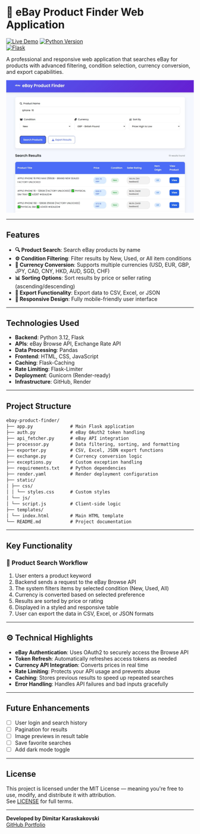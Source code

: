 # 🛒 eBay Product Finder Web Application

[![Live Demo](https://img.shields.io/badge/Live-Demo-brightgreen)](https://e-commerce-app-d78j.onrender.com/) 
[![Python Version](https://img.shields.io/badge/Python-3.12-blue)](https://python.org)  
[![Flask](https://img.shields.io/badge/Flask-3.0.3-green)](https://flask.palletsprojects.com)

A professional and responsive web application that searches eBay for products with advanced filtering, condition selection, currency conversion, and export capabilities.

![eBay Product Finder Interface](screenshot.jpg)

---

## Features

- **🔍 Product Search**: Search eBay products by name  
- **⚙️ Condition Filtering**: Filter results by New, Used, or All item conditions  
- **💱 Currency Conversion**: Supports multiple currencies (USD, EUR, GBP, JPY, CAD, CNY, HKD, AUD, SGD, CHF)  
- **📊 Sorting Options**: Sort results by price or seller rating (ascending/descending)  
- **📁 Export Functionality**: Export data to CSV, Excel, or JSON  
- **📱 Responsive Design**: Fully mobile-friendly user interface  

---

## Technologies Used

- **Backend**: Python 3.12, Flask  
- **APIs**: eBay Browse API, Exchange Rate API  
- **Data Processing**: Pandas  
- **Frontend**: HTML, CSS, JavaScript  
- **Caching**: Flask-Caching  
- **Rate Limiting**: Flask-Limiter  
- **Deployment**: Gunicorn (Render-ready)  
- **Infrastructure**: GitHub, Render  

---

## Project Structure

```
ebay-product-finder/
├── app.py              # Main Flask application
├── auth.py             # eBay OAuth2 token handling
├── api_fetcher.py      # eBay API integration
├── processor.py        # Data filtering, sorting, and formatting
├── exporter.py         # CSV, Excel, JSON export functions
├── exchange.py         # Currency conversion logic
├── exceptions.py       # Custom exception handling
├── requirements.txt    # Python dependencies
├── render.yaml         # Render deployment configuration
├── static/
│ ├── css/
│ │ └── styles.css      # Custom styles
│ └── js/
│ └── script.js         # Client-side logic
├── templates/
│ └── index.html        # Main HTML template
└── README.md           # Project documentation
```

---

## Key Functionality

### 🔎 Product Search Workflow

1. User enters a product keyword  
2. Backend sends a request to the eBay Browse API  
3. The system filters items by selected condition (New, Used, All)  
4. Currency is converted based on selected preference  
5. Results are sorted by price or rating  
6. Displayed in a styled and responsive table  
7. User can export the data in CSV, Excel, or JSON formats  

---

## ⚙️ Technical Highlights

- **eBay Authentication**: Uses OAuth2 to securely access the Browse API  
- **Token Refresh**: Automatically refreshes access tokens as needed  
- **Currency API Integration**: Converts prices in real time  
- **Rate Limiting**: Protects your API usage and prevents abuse  
- **Caching**: Stores previous results to speed up repeated searches  
- **Error Handling**: Handles API failures and bad inputs gracefully  

---

## Future Enhancements

- [ ] User login and search history 
- [ ] Pagination for results  
- [ ] Image previews in result table 
- [ ] Save favorite searches  
- [ ] Add dark mode toggle

---

## License

This project is licensed under the MIT License — meaning you're free to use, modify, and distribute it with attribution.  
See [LICENSE](LICENSE) for full terms.

---

**Developed by Dimitar Karaskakovski**  
[GitHub Portfolio](https://github.com/dimitar-sudo)


